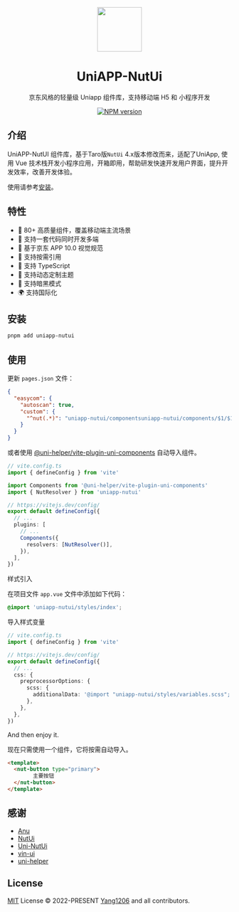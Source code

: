 
<p align="center">
<img src="https://img14.360buyimg.com/imagetools/jfs/t1/167902/2/8762/791358/603742d7E9b4275e3/e09d8f9a8bf4c0ef.png" style="width:100px;" />
<h1 align="center">UniAPP-NutUi</h1>
<p align="center">京东风格的轻量级 Uniapp 组件库，支持移动端 H5 和 小程序开发</p>
<p align="center">
<a href="https://www.npmjs.com/package/uniapp-nutui"><img src="https://img.shields.io/npm/v/uniapp-nutui?color=c95f8b&amp;label=" alt="NPM version"></a></p>

## 介绍

UniAPP-NutUI 组件库，基于Taro版`NutUi` 4.x版本修改而来，适配了UniApp, 使用 Vue 技术栈开发小程序应用，开箱即用，帮助研发快速开发用户界面，提升开发效率，改善开发体验。

使用请参考[安装](https://yang1206.github.io/uniapp-nutui/guide/install.html)。

## 特性

- 🚀 80+ 高质量组件，覆盖移动端主流场景
- 💪 支持一套代码同时开发多端
- 📖 基于京东 APP 10.0 视觉规范
- 🍭 支持按需引用
- 💪 支持 TypeScript
- 💪 支持动态定制主题
- 🍭 支持暗黑模式
- 🌍 支持国际化

## 安装

```bash
pnpm add uniapp-nutui
```

## 使用

更新 `pages.json` 文件：

```json
{
  "easycom": {
    "autoscan": true,
    "custom": {
      "^nut(.*)": "uniapp-nutui/componentsuniapp-nutui/components/$1/$1.vue"
    }
  }
}
```

或者使用 [@uni-helper/vite-plugin-uni-components](https://github.com/uni-helper/vite-plugin-uni-components) 自动导入组件。

```ts
// vite.config.ts
import { defineConfig } from 'vite'

import Components from '@uni-helper/vite-plugin-uni-components'
import { NutResolver } from 'uniapp-nutui'

// https://vitejs.dev/config/
export default defineConfig({
  // ...
  plugins: [
    // ...
    Components({
      resolvers: [NutResolver()],
    }),
  ],
})
```

样式引入

<!-- 组件库与uniapp都依赖sass，请先安装sass -->

在项目文件 `app.vue` 文件中添加如下代码：

```css
@import 'uniapp-nutui/styles/index';
```

导入样式变量

```ts
// vite.config.ts
import { defineConfig } from 'vite'

// https://vitejs.dev/config/
export default defineConfig({
  // ...
  css: {
    preprocessorOptions: {
      scss: {
        additionalData: '@import "uniapp-nutui/styles/variables.scss";',
      },
    },
  },
})
```

And then enjoy it.

现在只需使用一个组件，它将按需自动导入。

```html
<template>
  <nut-button type="primary">
        主要按钮
  </nut-button>
</template>
```

## 感谢

- [Anu](https://github.com/jd-solanki/anu)
- [NutUi](https://github.com/jdf2e/nutui)
- [Uni-NutUi](https://github.com/jwaterwater/uni-nutui)
- [vin-ui](https://github.com/vingogo/vin-ui)
- [uni-helper](https://github.com/uni-helper)

## License

[MIT](https://github.com/yang1206/uniapp-nutui/blob/main/LICENSE) License &copy; 2022-PRESENT [Yang1206](https://github.com/yang1206) and all contributors.
